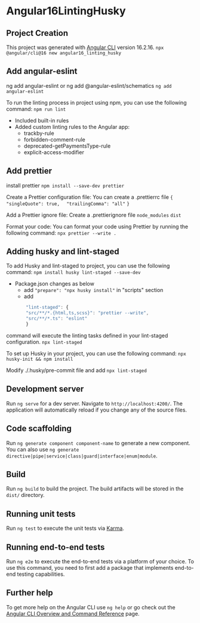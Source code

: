 # Angular16LintingHusky

## Project Creation

This project was generated with [Angular CLI](https://github.com/angular/angular-cli) version 16.2.16.
`npx @angular/cli@16 new angular16_linting_husky`

## Add angular-eslint

ng add angular-eslint or ng add @angular-eslint/schematics
`ng add angular-eslint`

To run the linting process in project using npm, you can use the following command:
`npm run lint`

- Included built-in rules
- Added custom linting rules to the Angular app:
  - trackby-rule
  - forbidden-comment-rule
  - deprecated-getPaymentsType-rule
  - explicit-access-modifier

## Add prettier

install prettier
`npm install --save-dev prettier`

Create a Prettier configuration file: You can create a .prettierrc file
`{`
`  "singleQuote": true,`
`  "trailingComma": "all"`
`}`

Add a Prettier ignore file: Create a .prettierignore file
`node_modules`
`dist`

Format your code: You can format your code using Prettier by running the following command:
`npx prettier --write .`


## Adding husky and lint-staged
To add Husky and lint-staged to project, you can use the following command:
`npm install husky lint-staged --save-dev`
- Package.json changes as below
    - add `"prepare": "npx husky install"` in "scripts" section
    - add 
    ```javascript
        "lint-staged": {
        "src/**/*.{html,ts,scss}": "prettier --write",
        "src/**/*.ts": "eslint"
        }

command will execute the linting tasks defined in your lint-staged configuration. 
`npx lint-staged`

To set up Husky in your project, you can use the following command:
`npx husky-init && npm install`

Modify ./.husky/pre-commit file and add
`npx lint-staged`

## Development server

Run `ng serve` for a dev server. Navigate to `http://localhost:4200/`. The application will automatically reload if you change any of the source files.

## Code scaffolding

Run `ng generate component component-name` to generate a new component. You can also use `ng generate directive|pipe|service|class|guard|interface|enum|module`.

## Build

Run `ng build` to build the project. The build artifacts will be stored in the `dist/` directory.

## Running unit tests

Run `ng test` to execute the unit tests via [Karma](https://karma-runner.github.io).

## Running end-to-end tests

Run `ng e2e` to execute the end-to-end tests via a platform of your choice. To use this command, you need to first add a package that implements end-to-end testing capabilities.

## Further help

To get more help on the Angular CLI use `ng help` or go check out the [Angular CLI Overview and Command Reference](https://angular.io/cli) page.
